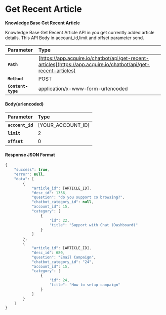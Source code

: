 # Get Recent Article

**Knowledge Base Get Recent Article**

Knowledge Base Get Recent Article API in you get currently added article details. This API Body in account\_id,limit and offset parameter send.

| Parameter | Type |
| :--- | :--- |
| **`Path`** | [https://app.acquire.io/chatbot/api/get-recent-articles](https://app.acquire.io/chatbot/api/get-recent-articles) |
| **`Method`** | POST |
| **`Content-type`** | application/x-www-form-urlencoded |

####  **Body\(urlencoded\)**

| Parameter | Type |
| :--- | :--- |
| **`account_id`** | \[YOUR\_ACCOUNT\_ID\] |
| **`limit`** | 2 |
| **`offset`** | 0 |

####  **Response JSON Format**

```javascript
{
    "success": true,
    "error": null,
    "data": [
        {
            "article_id": [ARTICLE_ID],
            "desc_id": 1336,
            "question": "do you support co browsing?",
            "chatbot_category_id": null,
            "account_id": 15,
            "category": [
                {
                    "id": 22,
                    "title": "Support with Chat (Dashboard)"
                }
            ]
        },
        {
            "article_id": [ARTICLE_ID],
            "desc_id": 680,
            "question": "Email Campaign",
            "chatbot_category_id": "24",
            "account_id": 15,
            "category": [
                {
                    "id": 24,
                    "title": "How to setup campaign"
                }
            ]
        }
    ]
}

```



